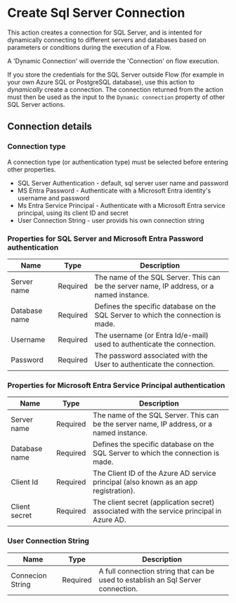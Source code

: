 # Create Sql Server Connection

This action creates a connection for SQL Server, and is intented for dynamically connecting to different servers and databases based on parameters or conditions during the execution of a Flow.   

A 'Dynamic Connection' will override the 'Connection' on flow execution.

If you store the credentials for the SQL Server outside Flow (for example in your own Azure SQL or PostgreSQL database), use this action to _dynamically_ create a connection. The connection returned from the action must then be used as the input to the `Dynamic connection` property of other SQL Server actions.


## Connection details

### Connection type

A connection type (or authentication type) must be selected before entering other properties.
- SQL Server Authentication - default, sql server user name and password
- MS Entra Password - Authenticate with a Microsoft Entra identity's username and password
- Ms Entra Service Principal - Authenticate with a Microsoft Entra service principal, using its client ID and secret
- User Connection String - user provids his own connection string

### Properties for SQL Server and Microsoft Entra Password authentication

| Name                |  Type     | Description                                                          |
|---------------------|-----------|----------------------------------------------------------------------|
| Server name         | Required  | The name of the SQL Server. This can be the server name, IP address, or a named instance. |
| Database name       | Required  | Defines the specific database on the SQL Server to which the connection is made.|
| Username            | Required  | The username (or Entra Id/e-mail) used to authenticate the connection. |
| Password            | Required  | The password associated with the User to authenticate the connection. |

### Properties for Microsoft Entra Service Principal authentication

| Name                |  Type    | Description                                                          |
|---------------------|----------|----------------------------------------------------------------------|
| Server name         | Required | The name of the SQL Server. This can be the server name, IP address, or a named instance. |
| Database name       | Required | Defines the specific database on the SQL Server to which the connection is made.|
| Client Id           | Required | The Client ID of the Azure AD service principal (also known as an app registration). |
| Client secret       | Required | The client secret (application secret) associated with the service principal in Azure AD. |

### User Connection String

| Name                | Type     | Description                                                          |
|---------------------|----------|----------------------------------------------------------------------|
| Connecion String    | Required | A full connection string that can be used to establish an Sql Server connection.  |

